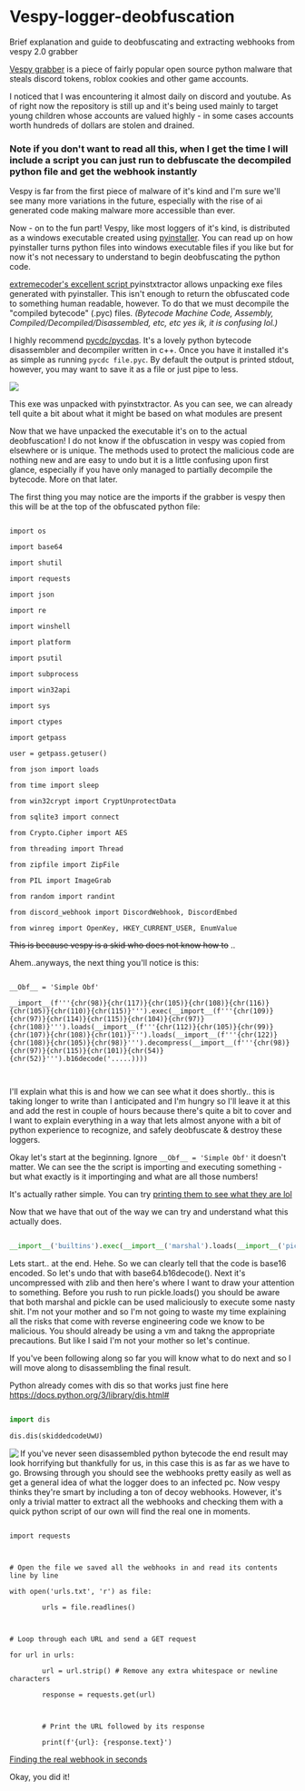 # Vespy-logger-deobfuscation
Brief explanation and guide to deobfuscating and extracting webhooks from vespy 2.0 grabber 




[Vespy grabber](https://github.com/vesperlol/Vespy-Grabber-v2.0) is a piece of fairly popular open source python malware that steals discord tokens, roblox cookies and other game accounts.

I noticed that I was encountering it almost daily on discord and youtube. As of right now the repository is still up and it's being used mainly to target young children whose accounts are valued highly - in some cases accounts worth hundreds of dollars are stolen and drained.



### Note if you don't want to read all this, when I get the time I will include a script you can just run to debfuscate the decompiled python file and get the webhook instantly



Vespy is far from the first piece of malware of it's kind and I'm sure we'll see many more variations in the future, especially with the rise of ai generated code making malware more accessible than ever.



Now - on to the fun part! Vespy, like most loggers of it's kind, is distributed as a windows executable created using [pyinstaller](https://pyinstaller.org/en/stable/). You can read up on how pyinstaller turns python files into windows executable files if you like but for now it's not necessary to understand to begin deobfuscating the python code.

[extremecoder's excellent script ](https://github.com/extremecoders-re/pyinstxtractor) pyinstxtractor allows unpacking exe files generated with pyinstaller. This isn't enough to return the obfuscated code to something human readable, however. To do that we must decompile the "compiled bytecode" (.pyc) files. *(Bytecode Machine Code, Assembly, Compiled/Decompiled/Disassembled, etc, etc yes ik, it is confusing lol.)*



I highly recommend [pycdc/pycdas](https://github.com/zrax/pycdc). It's a lovely python bytecode disassembler and decompiler written in c++. Once you have it installed it's as simple as running `pycdc file.pyc`. By default the output is printed stdout, however, you may want to save it as a file or just pipe to less.



<img src="https://cdn.discordapp.com/attachments/1079562074599993435/1085661550129467392/image.png">

This exe was unpacked with pyinstxtractor. As you can see, we can already tell quite a bit about what it might be based on what modules are present



Now that we have unpacked the executable it's on to the actual deobfuscation! I do not know if the obfuscation in vespy was copied from elsewhere or is unique. The methods used to protect the malicious code are nothing new and are easy to undo but it is a little confusing upon first glance, especially if you have only managed to partially decompile the bytecode. More on that later.



The first thing you may notice are the imports if the grabber is vespy then this will be at the top of the obfuscated python file:

```

import os

import base64

import shutil

import requests

import json

import re

import winshell

import platform

import psutil

import subprocess

import win32api

import sys

import ctypes

import getpass

user = getpass.getuser()

from json import loads

from time import sleep

from win32crypt import CryptUnprotectData

from sqlite3 import connect

from Crypto.Cipher import AES

from threading import Thread

from zipfile import ZipFile

from PIL import ImageGrab

from random import randint

from discord_webhook import DiscordWebhook, DiscordEmbed

from winreg import OpenKey, HKEY_CURRENT_USER, EnumValue

```



~~This is because vespy is a skid who does not know how to~~ ..

Ahem..anyways, the next thing you'll notice is this:



```

__Obf__ = 'Simple Obf'

__import__(f'''{chr(98)}{chr(117)}{chr(105)}{chr(108)}{chr(116)}{chr(105)}{chr(110)}{chr(115)}''').exec(__import__(f'''{chr(109)}{chr(97)}{chr(114)}{chr(115)}{chr(104)}{chr(97)}{chr(108)}''').loads(__import__(f'''{chr(112)}{chr(105)}{chr(99)}{chr(107)}{chr(108)}{chr(101)}''').loads(__import__(f'''{chr(122)}{chr(108)}{chr(105)}{chr(98)}''').decompress(__import__(f'''{chr(98)}{chr(97)}{chr(115)}{chr(101)}{chr(54)}{chr(52)}''').b16decode('.....))))



```



I'll explain what this is and how we can see what it does shortly.. this is taking longer to write than I anticipated and I'm hungry so I'll leave it at this and add the rest in couple of hours because there's quite a bit to cover and I want to explain everything in a way that lets almost anyone with a bit of python experience to recognize, and safely deobfuscate & destroy these loggers.



Okay let's start at the beginning. Ignore `__Obf__ = 'Simple Obf'` it doesn't matter. We can see the the script is importing and executing something - but what exactly is it importinging and what are all those numbers!



It's actually rather simple. You can try [printing them to see what they are lol](https://cdn.discordapp.com/attachments/842501199693086750/1085713835324883024/image.png)



Now that we have that out of the way we can try and understand what this actually does.



```py

__import__('builtins').exec(__import__('marshal').loads(__import__('pickle').loads(__import__('zlib').decompress(__import__('base64').b16decode('obfuscated-code-here'))))

```

Lets start.. at the end. Hehe. So we can clearly tell that the code is base16 encoded. So let's undo that with base64.b16decode(). Next it's uncompressed with zlib and then here's where I want to draw your attention to something. Before you rush to run pickle.loads() you should be aware that both marshal and pickle can be used maliciously to execute some nasty shit. I'm not your mother and so I'm not going to waste my time explaining all the risks that come with reverse engineering code we know to be malicious. You should already be using a vm and takng the appropriate precautions. But like I said I'm not your mother so let's continue.



[](https://cdn.discordapp.com/attachments/1073263218568462356/1085729416186970203/image.png)



If you've been following along so far you will know what to do next and so I will move along to disassembling the final result.



Python already comes with dis so that works just fine here https://docs.python.org/3/library/dis.html#



```py

import dis

dis.dis(skiddedcodeUwU)

```



<img align='left' src='https://cdn.discordapp.com/attachments/1073263218568462356/1085737994658533487/image.png'> If you've never seen disassembled python bytecode the end result may look horrifying but thankfully for us, in this case this is as far as we have to go. Browsing through you should see the webhooks pretty easily as well as get a general idea of what the logger does to an infected pc. Now vespy thinks they're smart by including a ton of decoy webhooks. However, it's only a trivial matter to extract all the webhooks and checking them with a quick python script of our own will find the real one in moments.



```

import requests



# Open the file we saved all the webhooks in and read its contents line by line

with open('urls.txt', 'r') as file:

        urls = file.readlines()



# Loop through each URL and send a GET request

for url in urls:

        url = url.strip() # Remove any extra whitespace or newline characters

        response = requests.get(url)



        # Print the URL followed by its response

        print(f'{url}: {response.text}')

```



[Finding the real webhook in seconds](https://cdn.discordapp.com/attachments/1073263218568462356/1085724143674208336/image-26.png)



Okay, you did it!

